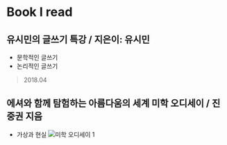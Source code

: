 Book I read
===========

## 유시민의 글쓰기 특강 / 지은이: 유시민 
- 문학적인 글쓰기
- 논리적인 글쓰기
> 2018.04

## 에셔와 함께 탐험하는 아름다움의 세계	미학 오디세이 / 진중권 지음 
- 가상과 현실
![미학 오디세이 1](http://211.185.62.15/kolis/2014/KMO201402914.jpg)
